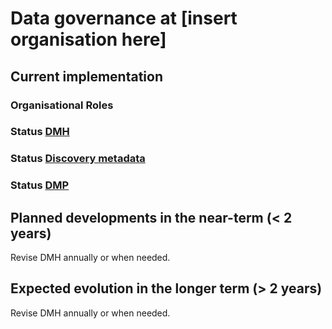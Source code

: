 Data governance at \[insert organisation here\]
===============================================

Current implementation
----------------------

### Organisational Roles

### Status [DMH](#dmh)

### Status [Discovery metadata](#discovery-metadata)

### Status [DMP](#dmp)

Planned developments in the near-term (&lt; 2 years)
----------------------------------------------------

Revise DMH annually or when needed.

Expected evolution in the longer term (&gt; 2 years)
----------------------------------------------------

Revise DMH annually or when needed.
